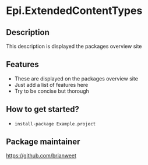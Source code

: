# Epi.ExtendedContentTypes

## Description
This description is displayed the packages overview site

## Features
* These are displayed on the packages overview site
* Just add a list of features here
* Try to be concise but thorough

## How to get started?
* ``install-package Example.project``

## Package maintainer
https://github.com/brianweet
